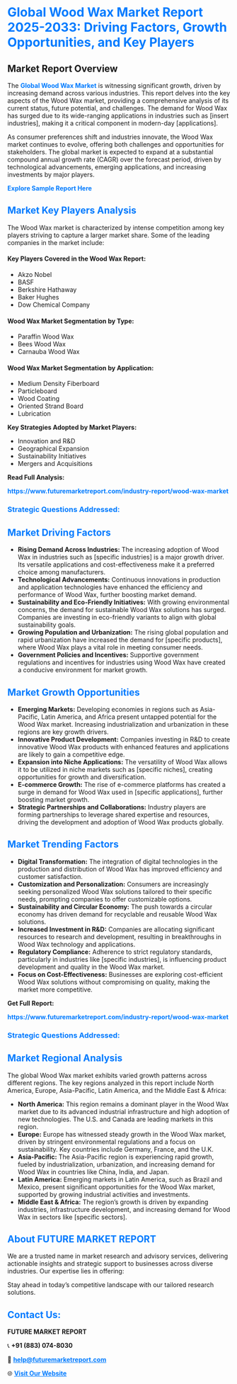 <h1 style="color: #007BFF;">Global Wood Wax Market Report 2025-2033: Driving Factors, Growth Opportunities, and Key Players</h1>

<section id="overview">
<h2>Market Report Overview</h2>
<p>The <a href="https://www.futuremarketreport.com/industry-report/wood-wax-market" style="color: #007BFF; text-decoration: none;"><strong>Global Wood Wax Market</strong></a> is witnessing significant growth, driven by increasing demand across various industries. This report delves into the key aspects of the Wood Wax market, providing a comprehensive analysis of its current status, future potential, and challenges. The demand for Wood Wax has surged due to its wide-ranging applications in industries such as [insert industries], making it a critical component in modern-day [applications].</p>
<p>As consumer preferences shift and industries innovate, the Wood Wax market continues to evolve, offering both challenges and opportunities for stakeholders. The global market is expected to expand at a substantial compound annual growth rate (CAGR) over the forecast period, driven by technological advancements, emerging applications, and increasing investments by major players.</p>
</section>

<section id="overview">
<p><a href="https://www.futuremarketreport.com/request-sample/reportId=83241" style="color: #007BFF; text-decoration: none;"><strong>Explore Sample Report Here</strong></a></p>
</section>

<section id="key-players">
<h2 style="color: #007BFF;">Market Key Players Analysis</h2>
<p>The Wood Wax market is characterized by intense competition among key players striving to capture a larger market share. Some of the leading companies in the market include:</p>
<h4>Key Players Covered in the Wood Wax Report:</h4>
<ul><li>Akzo Nobel</li><li>BASF</li><li>Berkshire Hathaway</li><li>Baker Hughes</li><li>Dow Chemical Company</li></ul>
<h4>Wood Wax Market Segmentation by Type:</h4>
<ul><li>Paraffin Wood Wax</li><li>Bees Wood Wax</li><li>Carnauba Wood Wax</li></ul>

<h4>Wood Wax Market Segmentation by Application:</h4>
<ul><li>Medium Density Fiberboard</li><li>Particleboard</li><li>Wood Coating</li><li>Oriented Strand Board</li><li>Lubrication</li></ul>
<p><strong>Key Strategies Adopted by Market Players:</strong></p>
<ul>
<li>Innovation and R&D</li>
<li>Geographical Expansion</li>
<li>Sustainability Initiatives</li>
<li>Mergers and Acquisitions</li>
</ul>
</section>

<section>
<p><strong>Read Full Analysis: </strong></p><a href="https://www.futuremarketreport.com/industry-report/wood-wax-market" style="color: #007BFF; text-decoration: none;"><strong>https://www.futuremarketreport.com/industry-report/wood-wax-market</strong></a>
<h3 style="color: #007BFF;">Strategic Questions Addressed:</h3>
</section>

<section id="driving-factors">
<h2 style="color: #007BFF;">Market Driving Factors</h2>
<ul>
<li><strong>Rising Demand Across Industries:</strong> The increasing adoption of Wood Wax in industries such as [specific industries] is a major growth driver. Its versatile applications and cost-effectiveness make it a preferred choice among manufacturers.</li>
<li><strong>Technological Advancements:</strong> Continuous innovations in production and application technologies have enhanced the efficiency and performance of Wood Wax, further boosting market demand.</li>
<li><strong>Sustainability and Eco-Friendly Initiatives:</strong> With growing environmental concerns, the demand for sustainable Wood Wax solutions has surged. Companies are investing in eco-friendly variants to align with global sustainability goals.</li>
<li><strong>Growing Population and Urbanization:</strong> The rising global population and rapid urbanization have increased the demand for [specific products], where Wood Wax plays a vital role in meeting consumer needs.</li>
<li><strong>Government Policies and Incentives:</strong> Supportive government regulations and incentives for industries using Wood Wax have created a conducive environment for market growth.</li>
</ul>
</section>

<section id="growth-opportunities">
<h2 style="color: #007BFF;">Market Growth Opportunities</h2>
<ul>
<li><strong>Emerging Markets:</strong> Developing economies in regions such as Asia-Pacific, Latin America, and Africa present untapped potential for the Wood Wax market. Increasing industrialization and urbanization in these regions are key growth drivers.</li>
<li><strong>Innovative Product Development:</strong> Companies investing in R&D to create innovative Wood Wax products with enhanced features and applications are likely to gain a competitive edge.</li>
<li><strong>Expansion into Niche Applications:</strong> The versatility of Wood Wax allows it to be utilized in niche markets such as [specific niches], creating opportunities for growth and diversification.</li>
<li><strong>E-commerce Growth:</strong> The rise of e-commerce platforms has created a surge in demand for Wood Wax used in [specific applications], further boosting market growth.</li>
<li><strong>Strategic Partnerships and Collaborations:</strong> Industry players are forming partnerships to leverage shared expertise and resources, driving the development and adoption of Wood Wax products globally.</li>
</ul>
</section>

<section id="trending-factors">
<h2 style="color: #007BFF;">Market Trending Factors</h2>
<ul>
<li><strong>Digital Transformation:</strong> The integration of digital technologies in the production and distribution of Wood Wax has improved efficiency and customer satisfaction.</li>
<li><strong>Customization and Personalization:</strong> Consumers are increasingly seeking personalized Wood Wax solutions tailored to their specific needs, prompting companies to offer customizable options.</li>
<li><strong>Sustainability and Circular Economy:</strong> The push towards a circular economy has driven demand for recyclable and reusable Wood Wax solutions.</li>
<li><strong>Increased Investment in R&D:</strong> Companies are allocating significant resources to research and development, resulting in breakthroughs in Wood Wax technology and applications.</li>
<li><strong>Regulatory Compliance:</strong> Adherence to strict regulatory standards, particularly in industries like [specific industries], is influencing product development and quality in the Wood Wax market.</li>
<li><strong>Focus on Cost-Effectiveness:</strong> Businesses are exploring cost-efficient Wood Wax solutions without compromising on quality, making the market more competitive.</li>
</ul>
</section>

<section>
<p><strong>Get Full Report: </strong></p><a href="https://www.futuremarketreport.com/industry-report/wood-wax-market" style="color: #007BFF; text-decoration: none;"><strong>https://www.futuremarketreport.com/industry-report/wood-wax-market</strong></a>
<h3 style="color: #007BFF;">Strategic Questions Addressed:</h3>
</section>


<section id="regional-analysis">
<h2 style="color: #007BFF;">Market Regional Analysis</h2>
<p>The global Wood Wax market exhibits varied growth patterns across different regions. The key regions analyzed in this report include North America, Europe, Asia-Pacific, Latin America, and the Middle East & Africa:</p>
<ul>
<li><strong>North America:</strong> This region remains a dominant player in the Wood Wax market due to its advanced industrial infrastructure and high adoption of new technologies. The U.S. and Canada are leading markets in this region.</li>
<li><strong>Europe:</strong> Europe has witnessed steady growth in the Wood Wax market, driven by stringent environmental regulations and a focus on sustainability. Key countries include Germany, France, and the U.K.</li>
<li><strong>Asia-Pacific:</strong> The Asia-Pacific region is experiencing rapid growth, fueled by industrialization, urbanization, and increasing demand for Wood Wax in countries like China, India, and Japan.</li>
<li><strong>Latin America:</strong> Emerging markets in Latin America, such as Brazil and Mexico, present significant opportunities for the Wood Wax market, supported by growing industrial activities and investments.</li>
<li><strong>Middle East & Africa:</strong> The region’s growth is driven by expanding industries, infrastructure development, and increasing demand for Wood Wax in sectors like [specific sectors].</li>
</ul>
</section>

<footer>
<h2 style="color: #007BFF;">About FUTURE MARKET REPORT</h2>
<p>We are a trusted name in market research and advisory services, delivering actionable insights and strategic support to businesses across diverse industries. Our expertise lies in offering:</p>

<p>Stay ahead in today’s competitive landscape with our tailored research solutions.</p>

<h2 style="color: #007BFF;">Contact Us:</h2>
<p><strong>FUTURE MARKET REPORT</strong></p>
<p>📞 <strong>+91 (883) 074-8030</strong></p>
<p>📧 <strong><a href="mailto:help@futuremarketreport.com" style="color: #007BFF;">help@futuremarketreport.com</a></strong></p>
<p>🌐 <strong><a href="https://www.futuremarketreport.com/" style="color: #007BFF;">Visit Our Website</a></strong></p>
</footer>